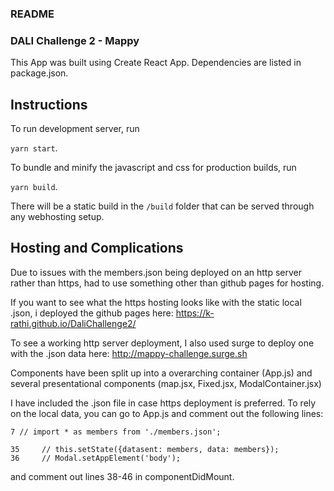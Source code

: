 ### README

### DALI Challenge 2 - Mappy

This App was built using Create React App. Dependencies are listed in package.json.


## Instructions

To run development server, run

`yarn start`. 

To bundle and minify the javascript and css for production builds, run

`yarn build`.

There will be a static build in the `/build` folder that can be served through any webhosting setup.

## Hosting and Complications

Due to issues with the members.json being deployed on an http server rather than https, had to use something other than github pages for hosting.

If you want to see what the https hosting looks like with the static local .json, i deployed the github pages here: <https://k-rathi.github.io/DaliChallenge2/>

To see a working http server deployment, I also used surge to deploy one with the .json data here: <http://mappy-challenge.surge.sh>

Components have been split up into a overarching container (App.js) and several presentational components (map.jsx, Fixed.jsx, ModalContainer.jsx)

I have included the .json file in case https deployment is preferred. To rely on the local data, you can go to App.js and comment out the following lines:
```
7 // import * as members from './members.json';

35     // this.setState({datasent: members, data: members});
36     // Modal.setAppElement('body');

```
and comment out lines 38-46 in componentDidMount.
